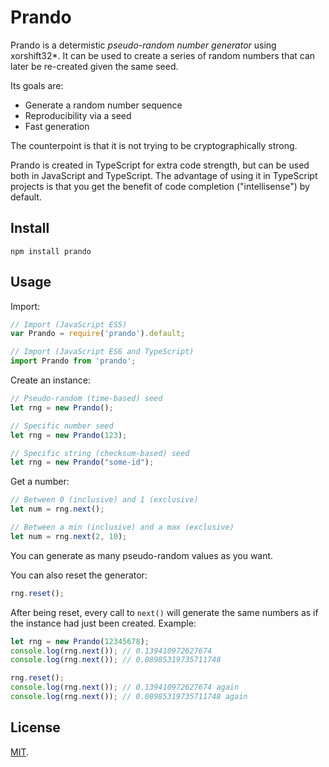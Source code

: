 # Prando

Prando is a determistic *pseudo-random number generator* using xorshift32*. It can be used to create a series of random numbers that can later be re-created given the same seed.

Its goals are:

* Generate a random number sequence
* Reproducibility via a seed
* Fast generation

The counterpoint is that it is not trying to be cryptographically strong.

Prando is created in TypeScript for extra code strength, but can be used both in JavaScript and TypeScript. The advantage of using it in TypeScript projects is that you get the benefit of code completion ("intellisense") by default.

## Install

```shell
npm install prando
```

## Usage

Import:

```javascript
// Import (JavaScript ES5)
var Prando = require('prando').default;

// Import (JavaScript ES6 and TypeScript)
import Prando from 'prando';
```

Create an instance:

```javascript
// Pseudo-random (time-based) seed
let rng = new Prando();

// Specific number seed
let rng = new Prando(123);

// Specific string (checksum-based) seed
let rng = new Prando("some-id");
```

Get a number:

```javascript
// Between 0 (inclusive) and 1 (exclusive)
let num = rng.next();

// Between a min (inclusive) and a max (exclusive)
let num = rng.next(2, 10);
```

You can generate as many pseudo-random values as you want.

You can also reset the generator:

```javascript
rng.reset();
```

After being reset, every call to `next()` will generate the same numbers as if the instance had just been created. Example:

```javascript
let rng = new Prando(12345678);
console.log(rng.next()); // 0.139410972627674
console.log(rng.next()); // 0.08985319735711748

rng.reset();
console.log(rng.next()); // 0.139410972627674 again
console.log(rng.next()); // 0.08985319735711748 again
```

## License

[MIT](LICENSE.md).